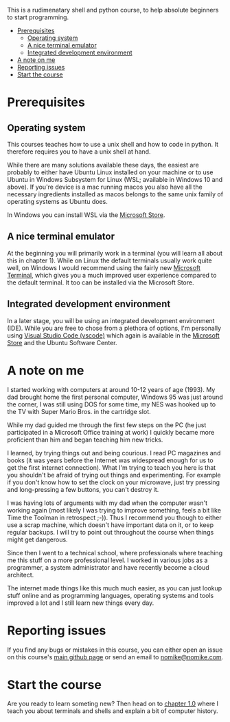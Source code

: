 This is a rudimenatary shell and python course, to help absolute beginners to start programming.

- [Prerequisites](#prerequisites)
  - [Operating system](#operating-system)
  - [A nice terminal emulator](#a-nice-terminal-emulator)
  - [Integrated development environment](#integrated-development-environment)
- [A note on me](#a-note-on-me)
- [Reporting issues](#reporting-issues)
- [Start the course](#start-the-course)

# Prerequisites

## Operating system

This courses teaches how to use a unix shell and how to code in python. It therefore requires you to have a unix shell at hand.

While there are many solutions available these days, the easiest are probably to either have Ubuntu Linux installed on your machine or to use Ubuntu in Windows Subsystem for Linux (WSL; available in Windows 10 and above). If you're device is a mac running macos you also have all the necessary ingredients installed as macos belongs to the same unix family of operating systems as Ubuntu does.

In Windows you can install WSL via the [Microsoft Store](https://apps.microsoft.com/store/detail/windows-subsystem-for-linux/9P9TQF7MRM4R).

## A nice terminal emulator

At the beginning you will primarily work in a terminal (you will learn all about this in chapter 1). While on Linux the default terminals usually work quite well, on Windows I would recommend using the fairly new [Microsoft Terminal](https://apps.microsoft.com/store/detail/windows-terminal/9N0DX20HK701), which gives you a much improved user experience compared to the default terminal. It too can be installed via the Microsoft Store.

## Integrated development environment

In a later stage, you will be using an integrated development environment (IDE). While you are free to chose from a plethora of options, I'm personally using [Visual Studio Code (vscode)](https://code.visualstudio.com/) which again is available in the [Microsoft Store](https://apps.microsoft.com/store/detail/visual-studio-code/XP9KHM4BK9FZ7Q) and the Ubuntu Software Center.

# A note on me

I started working with computers at around 10-12 years of age (1993). My dad brought home the first personal computer, Windows 95 was just around the corner, I was still using DOS for some time, my NES was hooked up to the TV with Super Mario Bros. in the cartridge slot.

While my dad guided me through the first few steps on the PC (he just participated in a Microsoft Office training at work) I quickly became more proficient than him and began teaching him new tricks.

I learned, by trying things out and being courious. I read PC magazines and books (it was years before the Internet was widespread enough for us to get the first internet connection). What I'm trying to teach you here is that you shouldn't be afraid of trying out things and experimenting. For example if you don't know how to set the clock on your microwave, just try pressing and long-pressing a few buttons, you can't destroy it.

I was having lots of arguments with my dad when the computer wasn't working again (most likely I was trying to improve something, feels a bit like Time the Toolman in retrospect ;-)). Thus I recommend you though to either use a scrap machine, which doesn't have important data on it, or to keep regular backups. I will try to point out throughout the course when things might get dangerous.

Since then I went to a technical school, where professionals where teaching me this stuff on a more professional level. I worked in various jobs as a programmer, a system administrator and have recently become a cloud architect.

The internet made things like this much much easier, as you can just lookup stuff online and as programming languages, operating systems and tools improved a lot and I still learn new things every day.

# Reporting issues

If you find any bugs or mistakes in this course, you can either open an issue on this course's [main github page](https://github.com/nomike/nomikes_python_challenges/issues) or send an email to [nomike@nomike.com](mailto:nomike@nomike.com).

# Start the course

Are you ready to learn someting new? Then head on to [chapter 1.0](chapters/1/1.0/) where I teach you about terminals and shells and explain a bit of computer history.
